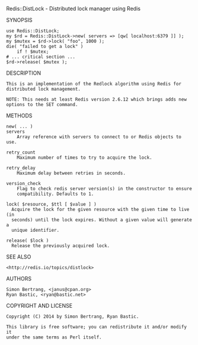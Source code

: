 Redis::DistLock - Distributed lock manager using Redis 

SYNOPSIS 

	use Redis::DistLock; 
	my $rd = Redis::DistLock->new( servers => [qw[ localhost:6379 ]] );
    my $mutex = $rd->lock( "foo", 1000 );
    die( "failed to get a lock" )
        if ! $mutex;
    # ... critical section ...
    $rd->release( $mutex );

DESCRIPTION

    This is an implementation of the Redlock algorithm using Redis for
    distributed lock management.

    NOTE: This needs at least Redis version 2.6.12 which brings adds new
    options to the SET command.

METHODS

    new( ... )
    servers
        Array reference with servers to connect to or Redis objects to use.

    retry_count
        Maximum number of times to try to acquire the lock.

    retry_delay
        Maximum delay between retries in seconds.

    version_check
        Flag to check redis server version(s) in the constructor to ensure
        compatibility. Defaults to 1.

    lock( $resource, $ttl [ $value ] )
      Acquire the lock for the given resource with the given time to live (in
      seconds) until the lock expires. Without a given value will generate a
      unique identifier.

    release( $lock )
      Release the previously acquired lock.

SEE ALSO

    <http://redis.io/topics/distlock>

AUTHORS

    Simon Bertrang, <janus@cpan.org>
    Ryan Bastic, <ryan@bastic.net>

COPYRIGHT AND LICENSE

    Copyright (C) 2014 by Simon Bertrang, Ryan Bastic.

    This library is free software; you can redistribute it and/or modify it
    under the same terms as Perl itself.

